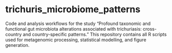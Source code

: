 # trichuris_microbiome_patterns
Code and analysis workflows for the study “Profound taxonomic and functional gut microbiota alterations associated with trichuriasis: cross-country and country-specific patterns.” This repository contains all R scripts used for metagenomic processing, statistical modelling, and figure generation.
